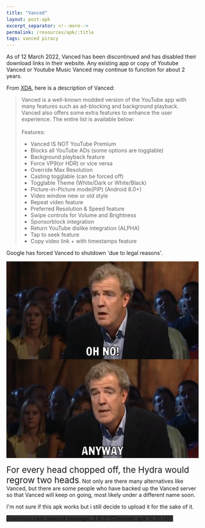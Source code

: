 ```yaml
---
title: "Vanced"
layout: post-apk
excerpt_separator: <!--more-->
permalink: /resources/apk/:title
tags: vanced piracy
---
```


As of <span class="timestamp">12 March 2022</span>, Vanced has been discontinued and has disabled their download links in their website. Any existing app or copy of Youtube Vanced or Youtube Music Vanced may continue to function for about 2 years. 

From <a href="https://forum.xda-developers.com/t/app-mod-root-nonroot-vanced.3758757/" target='_blank'>XDA</a>, here is a description of Vanced:

> Vanced is a well-known modded version of the YouTube app with many features such as ad-blocking and background playback. Vanced also offers some extra features to enhance the user experience. The entire list is available below:<br><br>
>Features:​
>* Vanced IS NOT YouTube Premium
>* Blocks all YouTube ADs (some options are togglable)
>* Background playback feature
>* Force VP9(or HDR) or vice versa
>* Override Max Resolution
>* Casting togglable (can be forced off)
>* Togglable Theme (White/Dark or White/Black)
>* Picture-in-Picture mode(PIP) (Android 8.0+)
>* Video window new or old style
>* Repeat video feature
>* Preferred Resolution & Speed feature
>* Swipe controls for Volume and Brightness
>* Sponsorblock integration
>* Return YouTube dislike integration (ALPHA)
>* Tap to seek feature
>* Copy video link + with timestamps feature
    
Google has forced Vanced to shutdown 'due to legal reasons'.

<img src="/static/images/oh-no-anyway.webp" class="w-100">

<span style="font-size:160%;">For every head chopped off, the Hydra would regrow two heads</span>. Not only are there many alternatives like Vanced, but there are some people who have backed up the Vanced server so that Vanced will keep on going, most likely under a different name soon.

I'm not sure if this apk works but i still decide to upload it for the sake of it.

<div class="text-center">
    <a class="btn btn-dark btn-block w-100" onclick='apk("com.vanced.manager_2.6.2-(Crimson).apk")' style="text-decoration: none; background-color: #333;"> Download <b>com.vanced.manager_2.6.2-(Crimson).apk</b> (4.26 MB)</a>
</div>
